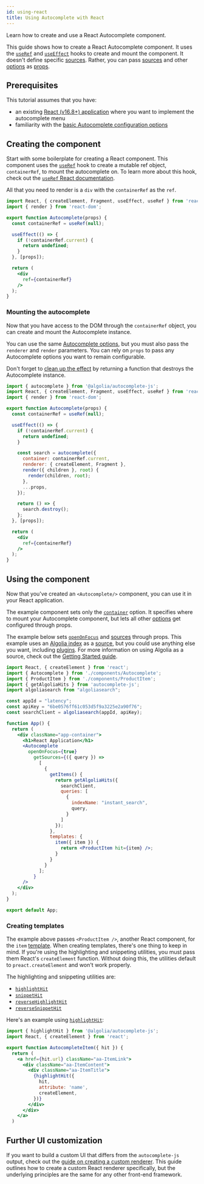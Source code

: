 ```yaml
---
id: using-react
title: Using Autocomplete with React
---
```


Learn how to create and use a React Autocomplete component.

This guide shows how to create a React Autocomplete component. It uses the [`useRef`](https://reactjs.org/docs/hooks-reference.html#useref) and [`useEffect`](https://reactjs.org/docs/hooks-reference.html#useeffect) hooks to create and mount the component. It doesn't define specific [sources](sources). Rather, you can pass [sources](sources) and other [options](basic-options) as [props](https://reactjs.org/docs/components-and-props.html).

## Prerequisites

This tutorial assumes that you have:
- an existing [React (v16.8+) application](https://reactjs.org/docs/getting-started.html) where you want to implement the autocomplete menu
- familiarity with the [basic Autocomplete configuration options](basic-options)

## Creating the component

Start with some boilerplate for creating a React component. This component uses the [`useRef`](https://reactjs.org/docs/hooks-reference.html#useref) hook to create a mutable ref object, `containerRef`, to mount the autocomplete on. To learn more about this hook, check out the [`useRef` React documentation](https://reactjs.org/docs/hooks-reference.html#useref).

 All that you need to render is a `div` with the `containerRef` as the `ref`.

```jsx title="Autocomplete.jsx"
import React, { createElement, Fragment, useEffect, useRef } from 'react';
import { render } from 'react-dom';

export function Autocomplete(props) {
  const containerRef = useRef(null);

  useEffect(() => {
    if (!containerRef.current) {
      return undefined;
    }
  }, [props]);

  return (
    <div
      ref={containerRef}
    />
  );
}
```

### Mounting the autocomplete

Now that you have access to the DOM through the `containerRef` object, you can create and mount the Autocomplete instance.

You can use the same [Autocomplete options](basic-options), but you must also pass the `renderer` and `render` parameters. You can rely on `props` to pass any Autocomplete options you want to remain configurable.

Don't forget to [clean up the effect](https://reactjs.org/docs/hooks-reference.html#cleaning-up-an-effect) by returning a function that destroys the Autocomplete instance.

```jsx title="Autocomplete.jsx"
import { autocomplete } from '@algolia/autocomplete-js';
import React, { createElement, Fragment, useEffect, useRef } from 'react';
import { render } from 'react-dom';

export function Autocomplete(props) {
  const containerRef = useRef(null);

  useEffect(() => {
    if (!containerRef.current) {
      return undefined;
    }

    const search = autocomplete({
      container: containerRef.current,
      renderer: { createElement, Fragment },
      render({ children }, root) {
        render(children, root);
      },
      ...props,
    });

    return () => {
      search.destroy();
    };
  }, [props]);

  return (
    <div
      ref={containerRef}
    />
  );
}
```

## Using the component

Now that you've created an `<Autocomplete/>` component, you can use it in your React application.

The example component sets only the [`container`](autocomplete-js/#container) option. It specifies where to mount your Autocomplete component, but lets all other [options](basic-options) get configured through props.

The example below sets [`openOnFocus`](autocomplete-js#openonfocus) and [sources](sources) through props. This example uses an [Algolia index](https://www.algolia.com/doc/faq/basics/what-is-an-index/) as a [source](sources), but you could use anything else you want, including [plugins](plugins). For more information on using Algolia as a source, check out the [Getting Started guide](getting-started).


```jsx title=App.jsx"
import React, { createElement } from 'react';
import { Autocomplete } from './components/Autocomplete';
import { ProductItem } from './components/ProductItem';
import { getAlgoliaHits } from 'autocomplete-js';
import algoliasearch from "algoliasearch";

const appId = "latency";
const apiKey = "6be0576ff61c053d5f9a3225e2a90f76";
const searchClient = algoliasearch(appId, apiKey);

function App() {
  return (
    <div className="app-container">
      <h1>React Application</h1>
      <Autocomplete
        openOnFocus={true}
          getSources={({ query }) =>
            [
              {
                getItems() {
                  return getAlgoliaHits({
                    searchClient,
                    queries: [
                      {
                        indexName: "instant_search",
                        query,
                      }
                    ]
                  });
                },
                templates: {
                  item({ item }) {
                    return <ProductItem hit={item} />;
                  }
                }
              }
            ];
          }
      />
    </div>
  );
}

export default App;
```

### Creating templates

The example above passes `<ProductItem />`, another React component, for the `item` [template](templates). When creating templates, there's one thing to keep in mind. If you're using the highlighting and snippeting utilities, you must pass them React's `createElement` function. Without doing this, the utilities default to `preact.createElement` and won't work properly.

The highlighting and snippeting utilities are:
- [`highlightHit`](highlighthit)
- [`snippetHit`](snippethit)
- [`reverseHighlightHit`](reversehighlighthit)
- [`reverseSnippetHit`](reversesnippethit)

Here's an example using [`highlightHit`](highlighthit):

```jsx title="ProductItem.jsx"
import { highlightHit } from '@algolia/autocomplete-js';
import React, { createElement } from 'react';

export function AutocompleteItem({ hit }) {
  return (
    <a href={hit.url} className="aa-ItemLink">
      <div className="aa-ItemContent">
        <div className="aa-ItemTitle">
          {highlightHit({
            hit,
            attribute: 'name',
            createElement,
          })}
        </div>
      </div>
    </a>
  )
  ```


## Further UI customization

If you want to build a custom UI that differs from the `autocomplete-js` output, check out the [guide on creating a custom renderer](creating-a-renderer). This guide outlines how to create a custom React renderer specifically, but the underlying principles are the same for any other front-end framework.
